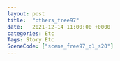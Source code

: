```yaml
---
layout: post
title:  "others_free97"
date:   2021-12-14 11:00:00 +0000
categories: Etc
Tags: Story Etc
SceneCode: ["scene_free97_q1_s20"]
---
```

